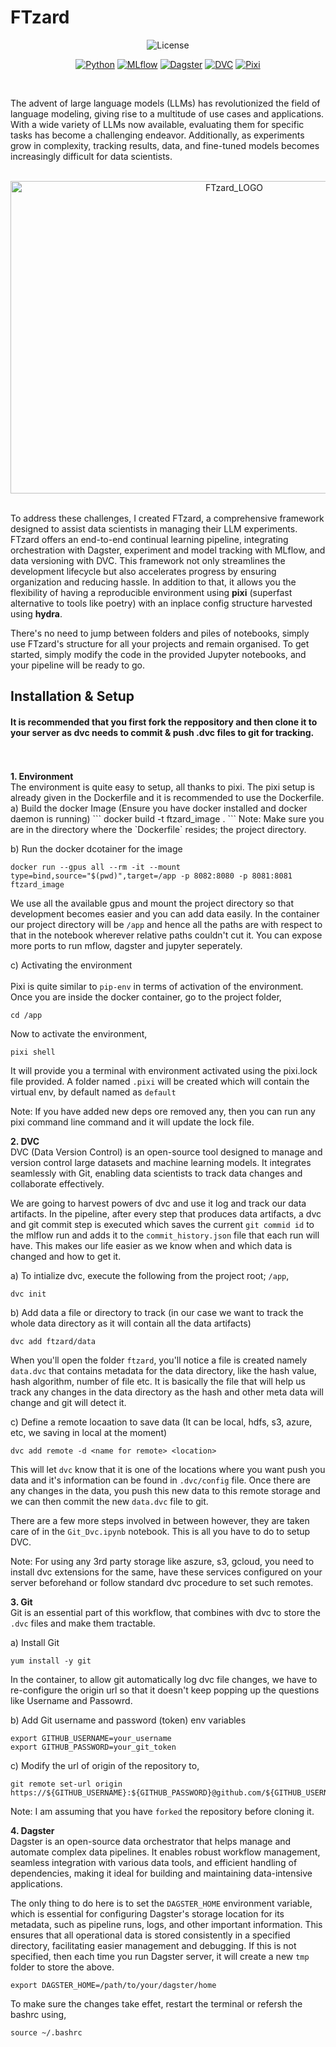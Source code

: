 # FTzard
<div align="center">
<img alt="License" src="https://img.shields.io/badge/General%20Public%20License%20v3.0-black?style=plastic&label=License&labelColor=black&color=green&cacheSeconds=https%3A%2F%2Fwww.gnu.org%2Flicenses%2Fquick-guide-gplv3.html&link=https%3A%2F%2Fwww.gnu.org%2Flicenses%2Fquick-guide-gplv3.html">

<br>

<a href="https://www.python.org/"><img src="https://shields.io/badge/Python-3.8%2B-blue?style=plastic&labelColor=black&color=blue" alt="Python"></a>
  <a href="https://www.mlflow.org/"><img src="https://shields.io/badge/MLflow-2.13.x-blue?style=plastic&labelColor=black&color=blue" alt="MLflow"></a>
  <a href="https://www.dagster.io/"><img src="https://shields.io/badge/Dagster-1.7.x-purple?style=plastic&labelColor=black&color=purple" alt="Dagster"></a>
  <a href="https://www.dvc.org/"><img src="https://shields.io/badge/DVC-3.5.x-red?style=plastic&label=DVC&labelColor=black" alt="DVC"></a>
  <a href="https://github.com/prefix-dev/pixi"><img src="https://shields.io/badge/Env-Prefix%20Dev%20Pixi-yellow?style=plastic&labelColor=black" alt="Pixi"></a>


</div>

<br>

<p align="justify">
  
The advent of large language models (LLMs) has revolutionized the field of language modeling, giving rise to a multitude of use cases and applications. With a wide variety of LLMs now available, evaluating them for specific tasks has become a challenging endeavor. Additionally, as experiments grow in complexity, tracking results, data, and fine-tuned models becomes increasingly difficult for data scientists.

<br>
<div align="center">
<img src="https://github.com/aamir09/FTzard/assets/62461730/b63097eb-f97c-4dfb-a0f3-e6e9a1369636" alt="FTzard_LOGO" width="700" height=500/>
</div>
<br>

To address these challenges, I created FTzard, a comprehensive framework designed to assist data scientists in managing their LLM experiments. FTzard offers an end-to-end continual learning pipeline, integrating orchestration with Dagster, experiment and model tracking with MLflow, and data versioning with DVC. This framework not only streamlines the development lifecycle but also accelerates progress by ensuring organization and reducing hassle. In addition to that, it allows you the flexibility of having a reproducible environment using <b>pixi</b> (superfast alternative to tools like poetry) with an inplace config structure harvested using <b>hydra</b>. 

There's no need to jump between folders and piles of notebooks, simply use FTzard's structure for all your projects and remain organised. To get started, simply modify the code in the provided Jupyter notebooks, and your pipeline will be ready to go. 
</p>

## Installation & Setup 

<h4>It is recommended that you first fork the reppository and then clone it to your server as dvc needs to commit & push .dvc files to git for tracking.</h4>
<br><br>
<b>1. Environment</b><br>
The environment is quite easy to setup, all thanks to pixi. The pixi setup is already given in the Dockerfile and it is recommended to use the Dockerfile. 
a) Build the docker Image (Ensure you have docker installed and docker daemon is running)
```
docker build -t ftzard_image .    
```
Note: Make sure you are in the directory where the `Dockerfile` resides; the project directory.

b) Run the docker dcotainer for the image
```
docker run --gpus all --rm -it --mount type=bind,source="$(pwd)",target=/app -p 8082:8080 -p 8081:8081  ftzard_image
```
We use all the available gpus and mount the project directory so that development becomes easier and you can add data easily. In the container our project directory will be `/app` and hence all the paths are with respect to that in the notebook wherever relative paths couldn't cut it. You can expose more ports to run mflow, dagster and jupyter seperately. 

c) Activating the environment<br><br>
Pixi is quite similar to `pip-env` in terms of activation of the environment. Once you are inside the docker container, go to the project folder,
```
cd /app
```
Now to activate the environment,
```
pixi shell 
```
It will provide you a terminal with environment activated using the pixi.lock file provided. A folder named `.pixi` will be created which will contain the virtual env, by default named as `default`

Note: If you  have added new deps ore removed any, then you can run any pixi command line command and it will update the lock file.

<b>2. DVC</b><br>
DVC (Data Version Control) is an open-source tool designed to manage and version control large datasets and machine learning models. It integrates seamlessly with Git, enabling data scientists to track data changes and collaborate effectively. 

We are going to harvest powers of dvc and use it log and track our data artifacts. In the pipeline, after every step that produces data artifacts, a dvc and git commit step is executed which saves the current 
`git commid id` to the mlflow run and adds it to the `commit_history.json` file that each run will have. This makes our life easier as we know when and which data is changed and how to get it.

a) To intialize dvc, execute the following from the project root; `/app`,
```
dvc init 
```
b) Add data a file or directory to track (in our case we want to track the whole data directory as it will contain all the data artifacts)
```
dvc add ftzard/data
```
When you'll open the folder `ftzard`, you'll notice a file is created namely `data.dvc` that contains metadata for the data directory, like the hash value, hash algorithm, number of file etc. It is basically the file that will help us track any changes in the data directory as the hash and other meta data will change and git will detect it.


c) Define a remote locaation to save data (It can be local, hdfs, s3, azure, etc, we saving in local at the moment)
```
dvc add remote -d <name for remote> <location>
```
This will let `dvc` know that it is one of the locations where you want push you data and it's information can be found in `.dvc/config` file. Once there are any changes in the data, you push this new data to this remote storage and we can then commit the new `data.dvc` file to git.

There are a few more steps involved in between however, they are taken care of in the `Git_Dvc.ipynb` notebook. This is all you have to do to setup DVC.

Note: For using any 3rd party storage like aszure, s3, gcloud, you need to install dvc extensions for the same, have these services configured on your server beforehand or follow standard dvc procedure to set such remotes.


 <b>3. Git</b><br>
Git is an essential part of this workflow, that combines with dvc to store the `.dvc` files and make them tractable. 

a) Install Git
```
yum install -y git
```

In the container, to allow git automatically log dvc file changes, we have to re-configure the origin url so that it doesn't keep popping up the questions like Username and Passowrd.

b) Add Git username and password (token) env variables

```
export GITHUB_USERNAME=your_username
export GITHUB_PASSWORD=your_git_token

```

c) Modify the url of origin of the repository to, 
```
git remote set-url origin https://${GITHUB_USERNAME}:${GITHUB_PASSWORD}@github.com/${GITHUB_USERNAME}:/ftzard.git

```
Note: I am assuming that you have `forked` the repository before cloning it. 

 <b>4. Dagster</b><br>
Dagster is an open-source data orchestrator that helps manage and automate complex data pipelines. It enables robust workflow management, seamless integration with various data tools, and efficient handling of dependencies, making it ideal for building and maintaining data-intensive applications. 

The only thing to do here is to set the `DAGSTER_HOME` environment variable, which is essential for configuring Dagster's storage location for its metadata, such as pipeline runs, logs, and other important information. This ensures that all operational data is stored consistently in a specified directory, facilitating easier management and debugging. If this is not specified, then each time you run Dagster server, it will create a new `tmp` folder to store the above.

```
export DAGSTER_HOME=/path/to/your/dagster/home
```
To make sure the changes take effet, restart the terminal or refersh the bashrc using, 
```
source ~/.bashrc
```
